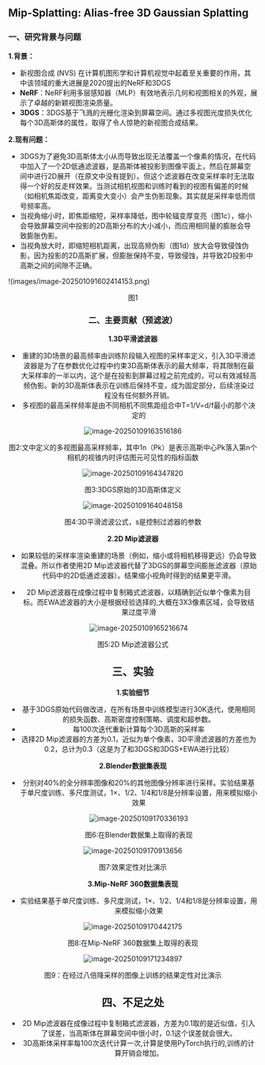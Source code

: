 ## Mip-Splatting: Alias-free 3D Gaussian Splatting

### 一、研究背景与问题

**1.背景：**

- 新视图合成 (NVS) 在计算机图形学和计算机视觉中起着至关重要的作用，其中该领域的重大进展是2020提出的NeRF和3DGS
- **NeRF**：NeRF利用多层感知器（MLP）有效地表示几何和视图相关的外观，展示了卓越的新颖视图渲染质量。
- **3DGS**：3DGS基于飞溅的光栅化渲染到屏幕空间。通过多视图光度损失优化每个3D高斯体的属性，取得了令人惊艳的新视图合成结果。

**2.现有问题：**

- 3DGS为了避免3D高斯体太小从而导致出现无法覆盖一个像素的情况，在代码中加入了一个2D低通滤波器，是高斯体被投影到图像平面上，然后在屏幕空间中进行2D展开（在原文中没有提到）。但这个滤波器在改变采样率时无法取得一个好的反走样效果。当测试相机视图和训练时看到的视图有偏差的时候（如相机焦距改变，距离变大变小）会产生伪影现象。其实就是采样率低而信号频率高。
- 当视角缩小时，即焦距缩短，采样率降低，图中轮辐变厚变亮（图1c），缩小会导致屏幕空间中投影的2D高斯分布的大小减小，而应用相同量的膨胀会导致膨胀伪影。
- 当视角放大时，即缩短相机距离，出现高频伪影（图1d）放大会导致侵蚀伪影，因为投影的2D高斯扩展，但膨胀保持不变，导致侵蚀，并导致2D投影中高斯之间的间隙不正确。

!(images/image-202501091602414153.png)

<center>图1

### 二、主要贡献（预滤波）

**1.3D平滑滤波器**

- 重建的3D场景的最高频率由训练阶段输入视图的采样率定义，引入3D平滑滤波器是为了在参数优化过程中约束3D高斯体表示的最大频率，将其限制在最大采样率的一半以内，这个是在投影到屏幕过程之前完成的，可以有效减轻高频伪影。新的3D高斯体表示在训练后保持不变，成为固定部分，后续渲染过程没有任何额外开销。
- 多视图的最高采样频率是由不同相机不同焦距组合中T=1/V=d/f最小的那个决定的

![image-20250109163516186](C:\Users\86138\AppData\Roaming\Typora\typora-user-images\image-20250109163516186.png)

<center>图2:文中定义的多视图最高采样频率，其中1n（Pk）是表示高斯中心Pk落入第n个相机的视锥内时评估图元可见性的指标函数

![image-20250109164347820](C:\Users\86138\AppData\Roaming\Typora\typora-user-images\image-20250109164347820.png)

<center>图3:3DGS原始的3D高斯体定义

![image-20250109164048158](C:\Users\86138\AppData\Roaming\Typora\typora-user-images\image-20250109164048158.png)

<center>图4:3D平滑滤波公式，s是控制过滤器的参数

**2.2D Mip滤波器**

- 如果较低的采样率渲染重建的场景（例如，缩小或将相机移得更远）仍会导致混叠。所以作者使用2D Mip滤波器代替了3DGS的屏幕空间膨胀滤波器（原始代码中的2D低通滤波器）。结果缩小视角时得到的结果更平滑。

- 2D Mip滤波器在成像过程中复制箱式滤波器，以精确到近似单个像素为目标。而EWA滤波器的大小是根据经验选择的,大概在3X3像素区域，会导致结果过度平滑

  ![image-20250109165216674](C:\Users\86138\AppData\Roaming\Typora\typora-user-images\image-20250109165216674.png)

<center>图5:2D Mip滤波器公式

## 

## 三、实验

**1.实验细节**

- 基于3DGS原始代码做改进，在所有场景中训练模型进行30K迭代，使用相同的损失函数、高斯密度控制策略、调度和超参数。
- 每100次迭代重新计算每个3D高斯的采样率
- 选择2D Mip滤波器的方差为0.1，近似为单个像素，3D平滑滤波器的方差也为0.2，总计为0.3（这是为了和3DGS和3DGS+EWA进行比较）

**2.Blender数据集表现**

- 分别对40%的全分辨率图像和20%的其他图像分辨率进行采样。实验结果基于单尺度训练、多尺度测试，1×、1/2、1/4和1/8是分辨率设置，用来模拟缩小效果

  ![image-20250109170336193](C:\Users\86138\AppData\Roaming\Typora\typora-user-images\image-20250109170336193.png)

  <center>图6:在Blender数据集上取得的表现

![image-20250109170913656](C:\Users\86138\AppData\Roaming\Typora\typora-user-images\image-20250109170913656.png)

<center>图7:效果定性对比演示

**3.Mip-NeRF 360数据集表现**

- 实验结果基于单尺度训练、多尺度测试，1×、1/2、1/4和1/8是分辨率设置，用来模拟缩小效果

![image-20250109170442175](C:\Users\86138\AppData\Roaming\Typora\typora-user-images\image-20250109170442175.png)

<center>图8:在Mip-NeRF 360数据集上取得的表现

![image-20250109171234897](C:\Users\86138\AppData\Roaming\Typora\typora-user-images\image-20250109171234897.png)

<center>图9：在经过八倍降采样的图像上训练的结果定性对比演示



## 四、不足之处

- 2D Mip滤波器在成像过程中复制箱式滤波器，方差为0.1取的是近似值，引入了误差，当高斯体在屏幕空间中很小时，0.1这个误差就会很大。
- 3D高斯体采样率每100次迭代计算一次,计算是使用PyTorch执行的,训练的计算开销会增加。

